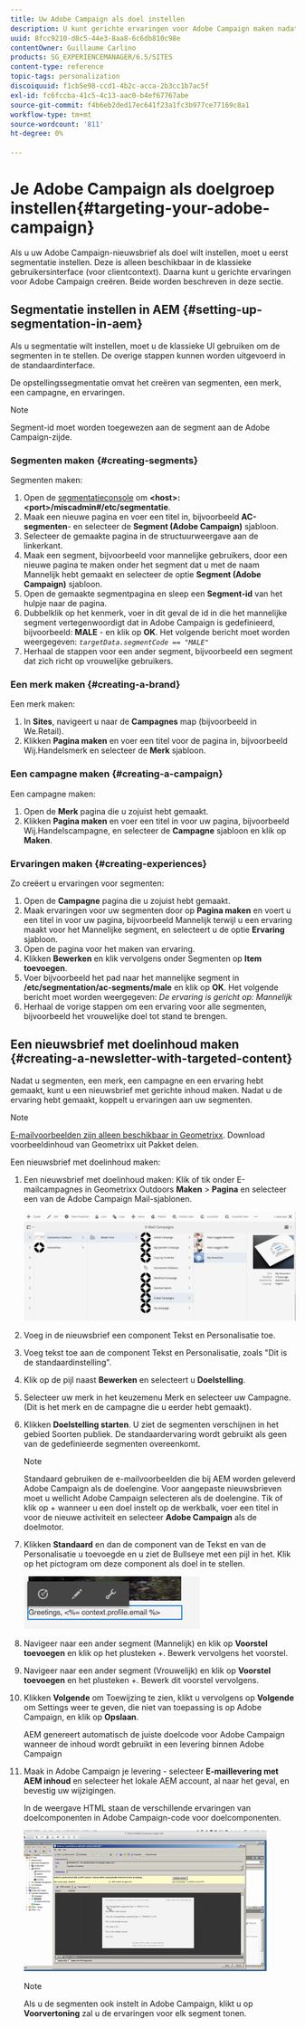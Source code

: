 ```yaml
---
title: Uw Adobe Campaign als doel instellen
description: U kunt gerichte ervaringen voor Adobe Campaign maken nadat u segmentatie hebt ingesteld.
uuid: 8fcc9210-d8c5-44e3-8aa8-6c6db810c98e
contentOwner: Guillaume Carlino
products: SG_EXPERIENCEMANAGER/6.5/SITES
content-type: reference
topic-tags: personalization
discoiquuid: f1cb5e98-ccd1-4b2c-acca-2b3cc1b7ac5f
exl-id: fc6fccba-41c5-4c13-aac0-b4ef67767abe
source-git-commit: f4b6eb2ded17ec641f23a1fc3b977ce77169c8a1
workflow-type: tm+mt
source-wordcount: '811'
ht-degree: 0%

---
```


# Je Adobe Campaign als doelgroep instellen{#targeting-your-adobe-campaign}

Als u uw Adobe Campaign-nieuwsbrief als doel wilt instellen, moet u eerst segmentatie instellen. Deze is alleen beschikbaar in de klassieke gebruikersinterface (voor clientcontext). Daarna kunt u gerichte ervaringen voor Adobe Campaign creëren. Beide worden beschreven in deze sectie.

## Segmentatie instellen in AEM {#setting-up-segmentation-in-aem}

Als u segmentatie wilt instellen, moet u de klassieke UI gebruiken om de segmenten in te stellen. De overige stappen kunnen worden uitgevoerd in de standaardinterface.

De opstellingssegmentatie omvat het creëren van segmenten, een merk, een campagne, en ervaringen.

>[!NOTE]
>
>Segment-id moet worden toegewezen aan de segment aan de Adobe Campaign-zijde.

### Segmenten maken {#creating-segments}

Segmenten maken:

1. Open de [segmentatieconsole](http://localhost:4502/miscadmin#/etc/segmentation) om **&lt;host>:&lt;port>/miscadmin#/etc/segmentatie**.
1. Maak een nieuwe pagina en voer een titel in, bijvoorbeeld **AC-segmenten**- en selecteer de **Segment (Adobe Campaign)** sjabloon.
1. Selecteer de gemaakte pagina in de structuurweergave aan de linkerkant.
1. Maak een segment, bijvoorbeeld voor mannelijke gebruikers, door een nieuwe pagina te maken onder het segment dat u met de naam Mannelijk hebt gemaakt en selecteer de optie **Segment (Adobe Campaign)** sjabloon.
1. Open de gemaakte segmentpagina en sleep een **Segment-id** van het hulpje naar de pagina.
1. Dubbelklik op het kenmerk, voer in dit geval de id in die het mannelijke segment vertegenwoordigt dat in Adobe Campaign is gedefinieerd, bijvoorbeeld: **MALE** - en klik op **OK**. Het volgende bericht moet worden weergegeven: *`targetData.segmentCode == "MALE"`*
1. Herhaal de stappen voor een ander segment, bijvoorbeeld een segment dat zich richt op vrouwelijke gebruikers.

### Een merk maken {#creating-a-brand}

Een merk maken:

1. In **Sites**, navigeert u naar de **Campagnes** map (bijvoorbeeld in We.Retail).
1. Klikken **Pagina maken** en voer een titel voor de pagina in, bijvoorbeeld Wij.Handelsmerk en selecteer de **Merk** sjabloon.

### Een campagne maken {#creating-a-campaign}

Een campagne maken:

1. Open de **Merk** pagina die u zojuist hebt gemaakt.
1. Klikken **Pagina maken** en voer een titel in voor uw pagina, bijvoorbeeld Wij.Handelscampagne, en selecteer de **Campagne** sjabloon en klik op **Maken**.

### Ervaringen maken {#creating-experiences}

Zo creëert u ervaringen voor segmenten:

1. Open de **Campagne** pagina die u zojuist hebt gemaakt.
1. Maak ervaringen voor uw segmenten door op **Pagina maken** en voert u een titel in voor uw pagina, bijvoorbeeld Mannelijk terwijl u een ervaring maakt voor het Mannelijke segment, en selecteert u de optie **Ervaring** sjabloon.
1. Open de pagina voor het maken van ervaring.
1. Klikken **Bewerken** en klik vervolgens onder Segmenten op **Item toevoegen**.
1. Voer bijvoorbeeld het pad naar het mannelijke segment in **/etc/segmentation/ac-segments/male** en klik op **OK**. Het volgende bericht moet worden weergegeven: *De ervaring is gericht op: Mannelijk*
1. Herhaal de vorige stappen om een ervaring voor alle segmenten, bijvoorbeeld het vrouwelijke doel tot stand te brengen.

## Een nieuwsbrief met doelinhoud maken {#creating-a-newsletter-with-targeted-content}

Nadat u segmenten, een merk, een campagne en een ervaring hebt gemaakt, kunt u een nieuwsbrief met gerichte inhoud maken. Nadat u de ervaring hebt gemaakt, koppelt u ervaringen aan uw segmenten.

>[!NOTE]
>
>[E-mailvoorbeelden zijn alleen beschikbaar in Geometrixx](/help/sites-developing/we-retail.md). Download voorbeeldinhoud van Geometrixx uit Pakket delen.

Een nieuwsbrief met doelinhoud maken:

1. Een nieuwsbrief met doelinhoud maken: Klik of tik onder E-mailcampagnes in Geometrixx Outdoors **Maken** > **Pagina** en selecteer een van de Adobe Campaign Mail-sjablonen.

   ![chlimage_1-188](assets/chlimage_1-188.png)

1. Voeg in de nieuwsbrief een component Tekst en Personalisatie toe.
1. Voeg tekst toe aan de component Tekst en Personalisatie, zoals &quot;Dit is de standaardinstelling&quot;.
1. Klik op de pijl naast **Bewerken** en selecteert u **Doelstelling**.
1. Selecteer uw merk in het keuzemenu Merk en selecteer uw Campagne. (Dit is het merk en de campagne die u eerder hebt gemaakt).
1. Klikken **Doelstelling starten**. U ziet de segmenten verschijnen in het gebied Soorten publiek. De standaardervaring wordt gebruikt als geen van de gedefinieerde segmenten overeenkomt.

   >[!NOTE]
   >
   >Standaard gebruiken de e-mailvoorbeelden die bij AEM worden geleverd Adobe Campaign als de doelengine. Voor aangepaste nieuwsbrieven moet u wellicht Adobe Campaign selecteren als de doelengine. Tik of klik op + wanneer u een doel instelt op de werkbalk, voer een titel in voor de nieuwe activiteit en selecteer **Adobe Campaign** als de doelmotor.

1. Klikken **Standaard** en dan de component van de Tekst en van de Personalisatie u toevoegde en u ziet de Bullseye met een pijl in het. Klik op het pictogram om deze component als doel in te stellen.

   ![chlimage_1-189](assets/chlimage_1-189.png)

1. Navigeer naar een ander segment (Mannelijk) en klik op **Voorstel toevoegen** en klik op het plusteken +. Bewerk vervolgens het voorstel.
1. Navigeer naar een ander segment (Vrouwelijk) en klik op **Voorstel toevoegen** en het plusteken +. Bewerk dit voorstel vervolgens.
1. Klikken **Volgende** om Toewijzing te zien, klikt u vervolgens op **Volgende** om Settings weer te geven, die niet van toepassing is op Adobe Campaign, en klik op **Opslaan**.

   AEM genereert automatisch de juiste doelcode voor Adobe Campaign wanneer de inhoud wordt gebruikt in een levering binnen Adobe Campaign

1. Maak in Adobe Campaign je levering - selecteer **E-maillevering met AEM inhoud** en selecteer het lokale AEM account, al naar het geval, en bevestig uw wijzigingen.

   In de weergave HTML staan de verschillende ervaringen van doelcomponenten in Adobe Campaign-code voor doelcomponenten.

   ![chlimage_1-190](assets/chlimage_1-190.png)

   >[!NOTE]
   >
   >Als u de segmenten ook instelt in Adobe Campaign, klikt u op **Voorvertoning** zal u de ervaringen voor elk segment tonen.
